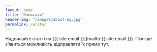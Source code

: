 ```yaml
---
layout: page
title: "Написати"
header-img: "/images/about-bg.jpg"
permalink: /write/
---
```


Надсилайте статті на [{{ site.email }}](mailto:{{ site.email }}). Пізніше з’явиться можливість відправляти їх прямо тут.
